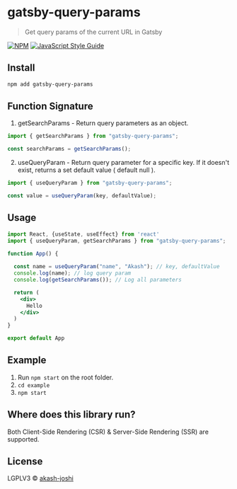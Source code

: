 # gatsby-query-params

> Get query params of the current URL in Gatsby

[![NPM](https://img.shields.io/npm/v/gatsby-query-params.svg)](https://www.npmjs.com/package/gatsby-query-params) [![JavaScript Style Guide](https://img.shields.io/badge/code_style-standard-brightgreen.svg)](https://standardjs.com)

## Install

```bash
npm add gatsby-query-params
```

## Function Signature

1. getSearchParams - Return query parameters as an object.

```jsx
import { getSearchParams } from "gatsby-query-params";

const searchParams = getSearchParams();
```

2. useQueryParam - Return query parameter for a specific key. If it doesn't exist, returns a set default value ( default null ).

```jsx
import { useQueryParam } from "gatsby-query-params";

const value = useQueryParam(key, defaultValue);
```

## Usage

```jsx
import React, {useState, useEffect} from 'react'
import { useQueryParam, getSearchParams } from "gatsby-query-params";

function App() {
  
  const name = useQueryParam("name", "Akash"); // key, defaultValue
  console.log(name); // log query param
  console.log(getSearchParams()); // Log all parameters

  return (
    <div>
      Hello
    </div>
  )
}

export default App
```

## Example

1. Run `npm start` on the root folder.
2. `cd example`
3. `npm start`

## Where does this library run?

Both Client-Side Rendering (CSR) & Server-Side Rendering (SSR) are supported.

## License

LGPLV3 © [akash-joshi](https://github.com/akash-joshi)
